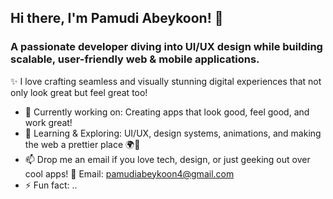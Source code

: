 ## Hi there, I'm Pamudi Abeykoon! 👋
### A passionate developer diving into UI/UX design while building scalable, user-friendly web & mobile applications.
✨ I love crafting seamless and visually stunning digital experiences that not only look great but feel great too!

- 🔭 Currently working on: Creating apps that look good, feel good, and work great!
- 🌱 Learning & Exploring: UI/UX, design systems, animations, and making the web a prettier place 🌍🎨
- 📫 Drop me an email if you love tech, design, or just geeking out over cool apps!
    📩 Email: pamudiabeykoon4@gmail.com
- ⚡ Fun fact: ..
<!--
**PamudiAbeykoon/PamudiAbeykoon** is a ✨ _special_ ✨ repository because its `README.md` (this file) appears on your GitHub profile.

Here are some ideas to get you started:

- 🔭 I’m currently working on ...
- 🌱 I’m currently learning ...
- 👯 I’m looking to collaborate on ...
- 🤔 I’m looking for help with ...
- 💬 Ask me about ...
- 📫 How to reach me: ...
- 😄 Pronouns: ...
- ⚡ Fun fact: ...
-->
